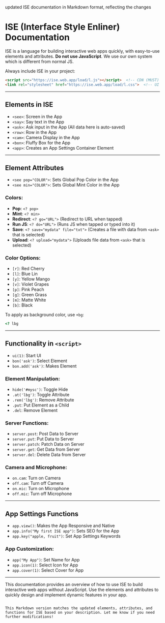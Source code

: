 updated ISE documentation in Markdown format, reflecting the changes 

# ISE (Interface Style Enliner) Documentation

ISE is a language for building interactive web apps quickly, with easy-to-use elements and attributes. **Do not use JavaScript**. We use our own system which is different from normal JS.

Always include ISE in your project:

```html
<script src="https://ise.web.app/load/l.js"></script>  <!-- CDN (MUST) -->
<link rel="stylesheet" href="https://ise.web.app/load/l.css">  <!-- UI (Optional but better to put) -->
```

---

## Elements in ISE

- `<see>`: Screen in the App
- `<say>`: Say text in the App
- `<ask>`: Ask input in the App (All data here is auto-saved)
- `<row>`: Row in the App
- `<cam>`: Camera Display in the App
- `<bon>`: Fluffy Box for the App
- `<app>`: Creates an App Settings Container Element

---

## Element Attributes

- `<see pop="COLOR">`: Sets Global Pop Color in the App
- `<see min="COLOR">`: Sets Global Mint Color in the App

### Colors:
- **Pop**: `<? pop>`
- **Mint**: `<? min>`
- **Redirect**: `<? go="URL">` (Redirect to URL when tapped)
- **Run JS**: `<? do="URL">` (Runs JS when tapped or typed into it)
- **Save**: `<? save="mydata" file="txt">` (Creates a file with data from `<ask>` that is selected)
- **Upload**: `<? upload="mydata">` (Uploads file data from `<ask>` that is selected)

### Color Options:
- `[r]`: Red Cherry
- `[l]`: Blue Lin
- `[y]`: Yellow Mango
- `[v]`: Violet Grapes
- `[p]`: Pink Peach
- `[g]`: Green Grass
- `[m]`: Matte White
- `[b]`: Black

To apply as background color, use `+bg`:

```html
<? lbg
```

---

## Functionality in `<script>`

- `ui(1)`: Start UI
- `bon('ask')`: Select Element
- `bon.add('ask')`: Makes Element

### Element Manipulation:

- `hide('#mysc')`: Toggle Hide
- `.at('lbg')`: Toggle Attribute
- `.rem('lbg')`: Remove Attribute
- `.put`: Put Element as a Child
- `.del`: Remove Element

### Server Functions:

- `server.post`: Post Data to Server
- `server.put`: Put Data to Server
- `server.patch`: Patch Data on Server
- `server.get`: Get Data from Server
- `server.del`: Delete Data from Server

### Camera and Microphone:

- `on.cam`: Turn on Camera
- `off.cam`: Turn off Camera
- `on.mic`: Turn on Microphone
- `off.mic`: Turn off Microphone

---

## App Settings Functions

- `app.view()`: Makes the App Responsive and Native
- `app.info("My first ISE app")`: Sets SEO for the App
- `app.key("apple, fruit")`: Set App Settings Keywords

### App Customization:

- `app("My App")`: Set Name for App
- `app.icon(1)`: Select Icon for App
- `app.cover(1)`: Select Cover for App

---

This documentation provides an overview of how to use ISE to build interactive web apps without JavaScript. Use the elements and attributes to quickly design and implement dynamic features in your app.
```

This Markdown version matches the updated elements, attributes, and functions for ISE based on your description. Let me know if you need further modifications!
